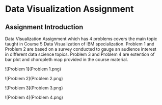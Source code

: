 # Data Visualization Assignment

## Assignment Introduction

Data Visualization Assignment which has 4 problems covers the main topic taught in Course 5 Data Visualization of IBM specialization. Problem 1 and Problem 2 are based on a survey conducted to gauge an audience interest in different data science topics. Problem 3 and Problem 4 are extention of bar plot and choropleth map provided in the course material.


![Problem 1](Problem 1.png)

![Problem 2](Problem 2.png)

![Problem 3](Problem 3.png)

![Problem 4](Problem 4.png)
